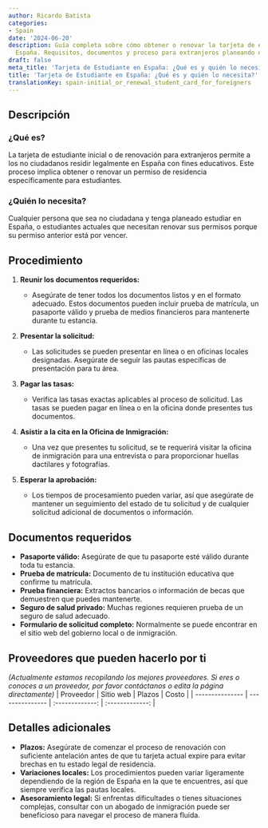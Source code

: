 ```yaml
---
author: Ricardo Batista
categories:
- Spain
date: '2024-06-20'
description: Guía completa sobre cómo obtener o renovar la tarjeta de estudiante en
  España. Requisitos, documentos y proceso para extranjeros planeando estudiar.
draft: false
meta_title: 'Tarjeta de Estudiante en España: ¿Qué es y quién lo necesita?'
title: 'Tarjeta de Estudiante en España: ¿Qué es y quién lo necesita?'
translationKey: spain-initial_or_renewal_student_card_for_foreigners
---
```



## Descripción
### ¿Qué es?
La tarjeta de estudiante inicial o de renovación para extranjeros permite a los no ciudadanos residir legalmente en España con fines educativos. Este proceso implica obtener o renovar un permiso de residencia específicamente para estudiantes.

### ¿Quién lo necesita?
Cualquier persona que sea no ciudadana y tenga planeado estudiar en España, o estudiantes actuales que necesitan renovar sus permisos porque su permiso anterior está por vencer.

## Procedimiento
1. **Reunir los documentos requeridos:**
   - Asegúrate de tener todos los documentos listos y en el formato adecuado. Estos documentos pueden incluir prueba de matrícula, un pasaporte válido y prueba de medios financieros para mantenerte durante tu estancia.

2. **Presentar la solicitud:**
   - Las solicitudes se pueden presentar en línea o en oficinas locales designadas. Asegúrate de seguir las pautas específicas de presentación para tu área.

3. **Pagar las tasas:**
   - Verifica las tasas exactas aplicables al proceso de solicitud. Las tasas se pueden pagar en línea o en la oficina donde presentes tus documentos.

4. **Asistir a la cita en la Oficina de Inmigración:**
   - Una vez que presentes tu solicitud, se te requerirá visitar la oficina de inmigración para una entrevista o para proporcionar huellas dactilares y fotografías.

5. **Esperar la aprobación:**
   - Los tiempos de procesamiento pueden variar, así que asegúrate de mantener un seguimiento del estado de tu solicitud y de cualquier solicitud adicional de documentos o información.

## Documentos requeridos
- **Pasaporte válido:** Asegúrate de que tu pasaporte esté válido durante toda tu estancia.
- **Prueba de matrícula:** Documento de tu institución educativa que confirme tu matrícula.
- **Prueba financiera:** Extractos bancarios o información de becas que demuestren que puedes mantenerte.
- **Seguro de salud privado:** Muchas regiones requieren prueba de un seguro de salud adecuado.
- **Formulario de solicitud completo:** Normalmente se puede encontrar en el sitio web del gobierno local o de inmigración.

## Proveedores que pueden hacerlo por ti
_(Actualmente estamos recopilando los mejores proveedores. Si eres o conoces a un proveedor, por favor contáctanos o edita la página directamente)_
| Proveedor       |     Sitio web    |     Plazos        |       Costo      |
| --------------- | ---------------  |  :-------------:  | :-------------: |

## Detalles adicionales
- **Plazos:** Asegúrate de comenzar el proceso de renovación con suficiente antelación antes de que tu tarjeta actual expire para evitar brechas en tu estado legal de residencia.
- **Variaciones locales:** Los procedimientos pueden variar ligeramente dependiendo de la región de España en la que te encuentres, así que siempre verifica las pautas locales.
- **Asesoramiento legal:** Si enfrentas dificultades o tienes situaciones complejas, consultar con un abogado de inmigración puede ser beneficioso para navegar el proceso de manera fluida.